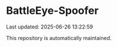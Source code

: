 # BattleEye-Spoofer

Last updated: 2025-06-26 13:22:59

This repository is automatically maintained.
